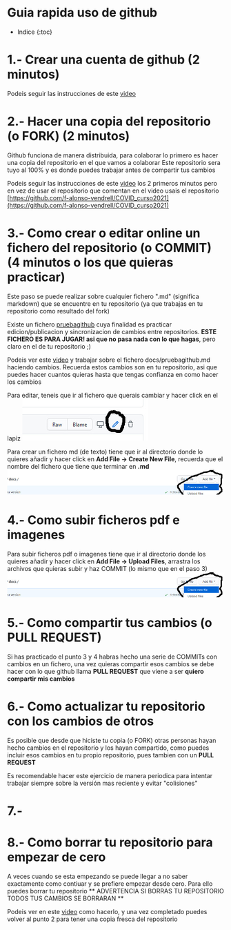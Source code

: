 # Guia rapida uso de github 
* Indice
{:toc}

# 1.- Crear una cuenta de github (2 minutos)

Podeis seguir las instrucciones de este [video](https://www.youtube.com/watch?v=kU31qRwz27c)

# 2.- Hacer una copia del repositorio (o FORK) (2 minutos)

Github funciona de manera distribuida, para colaborar lo primero es hacer una copia del repositorio en el que vamos a colaborar
Este repositorio sera tuyo al 100% y es donde puedes trabajar antes de compartir tus cambios

Podeis seguir las instrucciones de este [video](https://www.youtube.com/watch?v=zyT0sl3-kxE) los 2 primeros minutos pero en vez de usar el repositorio que comentan en el video usais el repositorio [https://github.com/f-alonso-vendrell/COVID_curso2021](https://github.com/f-alonso-vendrell/COVID_curso2021) 

# 3.- Como crear o editar online un fichero del repositorio (o COMMIT) (4 minutos o los que quieras practicar)

Este paso se puede realizar sobre cualquier fichero ".md" (significa markdown) que se encuentre en tu repositorio (ya que trabajas en tu repositorio como resultado del fork)

Existe un fichero [pruebagithub](https://github.com/f-alonso-vendrell/COVID_curso2021/blob/master/docs/pruebagithub.md) cuya finalidad es practicar edicion/publicacion y sincronizacion de cambios entre repositorios. **ESTE FICHERO ES PARA JUGAR! asi que no pasa nada con lo que hagas**, pero claro en el de tu repositorio ;)

Podeis ver este [video](https://es.linkedin.com/learning/github-para-programadores/editar-archivos-en-github) y trabajar sobre el fichero docs/pruebagithub.md haciendo cambios. Recuerda estos cambios son en tu repositorio, asi que puedes hacer cuantos quieras hasta que tengas confianza en como hacer los cambios

Para editar, teneis que ir al fichero que querais cambiar y hacer click en el lapiz
![editarfichero](images/editarfichero.jpg "Hacer click en el lapiz para editar")

Para crear un fichero md (de texto) tiene que ir al directorio donde lo quieres añadir y hacer click en **Add File -> Create New File**, recuerda que el nombre del fichero que tiene que terminar en **.md**
![crearfichero](images/crearficheromd.jpg "Navegar al directorio y hacer click en Add File despues en Create New File")

# 4.- Como subir ficheros pdf e imagenes

Para subir ficheros pdf o imagenes tiene que ir al directorio donde los quieres añadir y hacer click en **Add File -> Upload Files**, arrastra los archivos que quieras subir y haz COMMIT (lo mismo que en el paso 3)
![crearfichero](images/crearficheromd.jpg "Navegar al directorio y hacer click en Add File despues en Upload Files")

# 5.- Como compartir tus cambios (o PULL REQUEST)

Si has practicado el punto 3 y 4 habras hecho una serie de COMMITs con cambios en un fichero, una vez quieras compartir esos cambios se debe hacer con lo que github llama **PULL REQUEST** que viene a ser **quiero compartir mis cambios**

# 6.- Como actualizar tu repositorio con los cambios de otros

Es posible que desde que hiciste tu copia (o FORK) otras personas hayan hecho cambios en el repositorio y los hayan compartido, como puedes incluir esos cambios en tu propio repositorio, pues tambien con un **PULL REQUEST**

Es recomendable hacer este ejercicio de manera periodica para intentar trabajar siempre sobre la versión mas reciente y evitar "colisiones"

# 7.- 

# 8.- Como borrar tu repositorio para empezar de cero

A veces cuando se esta empezando se puede llegar a no saber exactamente como contiuar y se prefiere empezar desde cero. Para ello puedes borrar tu repositorio
** ADVERTENCIA SI BORRAS TU REPOSITORIO TODOS TUS CAMBIOS SE BORRARAN **

Podeis ver en este [video](https://www.youtube.com/watch?v=9IvDYugm18Y) como hacerlo, y una vez completado puedes volver al punto 2 para tener una copia fresca del repositorio

